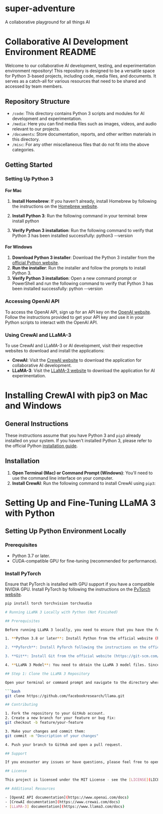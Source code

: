 # super-adventure
A collaborative playground for all things AI 
# Collaborative AI Development Environment README

Welcome to our collaborative AI development, testing, and experimentation environment repository! This repository is designed to be a versatile space for Python 3-based projects, including code, media files, and documents. It serves as a catch-all for various resources that need to be shared and accessed by team members.

## Repository Structure
- `/code`: This directory contains Python 3 scripts and modules for AI development and experimentation.
- `/media`: Here you can find media files such as images, videos, and audio relevant to our projects.
- `/documents`: Store documentation, reports, and other written materials in this directory.
- `/misc`: For any other miscellaneous files that do not fit into the above categories.

## Getting Started

### Setting Up Python 3


#### For Mac
1. **Install Homebrew**: If you haven't already, install Homebrew by following the instructions on the [Homebrew website](https://brew.sh).
2. **Install Python 3**: Run the following command in your terminal:
brew install python

3. **Verify Python 3 installation**: Run the following command to verify that Python 3 has been installed successfully:
python3 --version

#### For Windows
1. **Download Python 3 installer**: Download the Python 3 installer from the [official Python website](https://www.python.org/downloads/).
2. **Run the installer**: Run the installer and follow the prompts to install Python 3.
3. **Verify Python 3 installation**: Open a new command prompt or PowerShell and run the following command to verify that Python 3 has been installed successfully:
python --version


### Accessing OpenAI API

To access the OpenAI API, sign up for an API key on the [OpenAI website](https://www.openai.com). Follow the instructions provided to get your API key and use it in your Python scripts to interact with the OpenAI API.

### Using CrewAI and LLaMA-3 

To use CrewAI and LLaMA-3 or AI development, visit their respective websites to download and install the applications:
- **CrewAI**: Visit the [CrewAI website](https://www.crewai.com) to download the application for collaborative AI development.
- **LLaMA-3**: Visit the [LLaMA-3 website](https://www.llama3.com) to download the application for AI experimentation.

# Installing CrewAI with pip3 on Mac and Windows

## General Instructions

These instructions assume that you have Python 3 and `pip3` already installed on your system. If you haven't installed Python 3, please refer to the official Python [installation guide](https://www.python.org/downloads/).

## Installation

1. **Open Terminal (Mac) or Command Prompt (Windows)**: You'll need to use the command line interface on your computer.
2. **Install CrewAI**: Run the following command to install CrewAI using `pip3`:

# Setting Up and Fine-Tuning LLaMA 3 with Python

## Setting Up Python Environment Locally

### Prerequisites
- Python 3.7 or later.
- CUDA-compatible GPU for fine-tuning (recommended for performance).

### Install PyTorch
Ensure that PyTorch is installed with GPU support if you have a compatible NVIDIA GPU. Install PyTorch by following the instructions on the [PyTorch website](https://pytorch.org/).

```bash
pip install torch torchvision torchaudio

# Running LLaMA 3 Locally with Python (Not Finished)

## Prerequisites

Before running LLaMA 3 locally, you need to ensure that you have the following prerequisites installed:

1. **Python 3.8 or later**: Install Python from the official website (https://www.python.org/downloads/) if you haven't already.

2. **PyTorch**: Install PyTorch following the instructions on the official website (https://pytorch.org/get-started/locally/).

3. **Git**: Install Git from the official website (https://git-scm.com/downloads) if you haven't already.

4. **LLaMA 3 Model**: You need to obtain the LLaMA 3 model files. Since the model is large, it is not included in the repository. You can download the model files from the official repository or other trusted sources.

## Step 1: Clone the LLaMA 3 Repository

Open your terminal or command prompt and navigate to the directory where you want to clone the LLaMA 3 repository. Then, run the following command:

```bash
git clone https://github.com/facebookresearch/llama.git

## Contributing

1. Fork the repository to your GitHub account.
2. Create a new branch for your feature or bug fix:
git checkout -b feature/your-feature

3. Make your changes and commit them:
git commit -m "Description of your changes"

4. Push your branch to GitHub and open a pull request.

## Support

If you encounter any issues or have questions, please feel free to open an issue on this repository.

## License

This project is licensed under the MIT License - see the [LICENSE](LICENSE) file for details.

## Additional Resources

- [OpenAI API documentation](https://www.openai.com/docs)
- [CrewAI documentation](https://www.crewai.com/docs)
- [LLaMA-3] documentation](https://www.llama3.com/docs)
